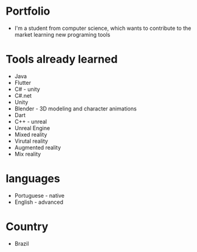 # Portfolio

* I'm a student from computer science, which wants to contribute to the market learning new programing tools

# Tools already learned

* Java
* Flutter
* C# - unity
* C#.net
* Unity
* Blender - 3D modeling and character animations 
* Dart
* C++ - unreal
* Unreal Engine
* Mixed reality
* Virutal reality
* Augmented reality
* Mix reality

# languages
 * Portuguese - native
 * English - advanced

# Country 
 * Brazil
 
